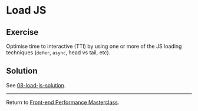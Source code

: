 # Load JS

## Exercise

Optimise time to interactive (TTI) by using one or more of the JS loading techniques (`defer`, `async`, head vs tail, etc).


## Solution

See [08-load-js-solution](https://github.com/voorhoede/front-end-performance-masterclass/tree/08-load-js-solution).

---

Return to [Front-end Performance Masterclass](https://github.com/voorhoede/front-end-performance-masterclass).
